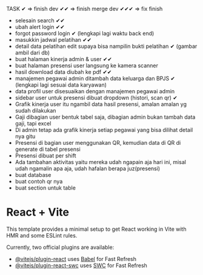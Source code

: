 TASK
✔ => finish dev
✔✔ => finish merge dev
✔✔✔ => fix finish

- selesain search ✔✔
- ubah alert login ✔✔
- forgot password login ✔ (lengkapi lagi waktu back end)
- masukkin jadwal pelatihan ✔✔
- detail data pelatihan edit supaya bisa nampilin bukti pelatihan ✔ (gambar ambil dari db)
- buat halaman kinerja admin & user ✔✔
- buat halaman presensi user langsung ke kamera scanner
- hasil download data diubah ke pdf ✔✔
- manajemen pegawai admin ditambah data keluarga dan BPJS ✔ (lengkapi lagi sesuai data karyawan)
- data profil user disesuaikan dengan manajemen pegawai admin 
- sidebar user untuk presensi dibuat dropdown (histori, scan qr) ✔
- Grafik kinerja user itu ngambil data hasil presensi, amalan amalan yg sudah dilakukan
- Gaji dibagian user bentuk tabel saja, dibagian admin bukan tambah data gaji, tapi excel
- Di admin tetap ada grafik kinerja setiap pegawai yang bisa dilihat detail nya gitu
- Presensi di bagian user menggunakan QR, kemudian data di QR di generate di tabel presensi
- Presensi dibuat per shift
- Ada tambahan aktivitas yaitu mereka udah ngapain aja hari ini, misal udah ngamalin apa aja, udah hafalan berapa juz(presensi)
- buat database
- buat contoh qr nya
- buat section untuk table



# React + Vite

This template provides a minimal setup to get React working in Vite with HMR and some ESLint rules.

Currently, two official plugins are available:

- [@vitejs/plugin-react](https://github.com/vitejs/vite-plugin-react/blob/main/packages/plugin-react/README.md) uses [Babel](https://babeljs.io/) for Fast Refresh
- [@vitejs/plugin-react-swc](https://github.com/vitejs/vite-plugin-react-swc) uses [SWC](https://swc.rs/) for Fast Refresh
